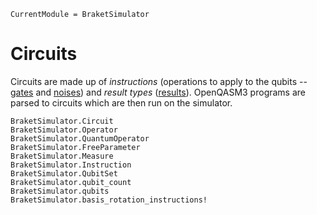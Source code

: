 ```@meta
CurrentModule = BraketSimulator
```

# Circuits

Circuits are made up of *instructions* (operations to apply to the qubits -- [gates](gates.md) and [noises](noises.md)) and *result types* ([results](results.md)).
OpenQASM3 programs are parsed to circuits which are then run on the simulator.

```@docs
BraketSimulator.Circuit
BraketSimulator.Operator
BraketSimulator.QuantumOperator
BraketSimulator.FreeParameter
BraketSimulator.Measure
BraketSimulator.Instruction
BraketSimulator.QubitSet
BraketSimulator.qubit_count
BraketSimulator.qubits
BraketSimulator.basis_rotation_instructions!
```
